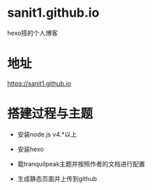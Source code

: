 # sanit1.github.io
hexo搭的个人博客

# 地址
https://sanit1.github.io

# 搭建过程与主题
* 安装node.js v4.*以上

* 安装hexo

* 载tranquilpeak主题并按照作者的文档进行配置

* 生成静态页面并上传到github